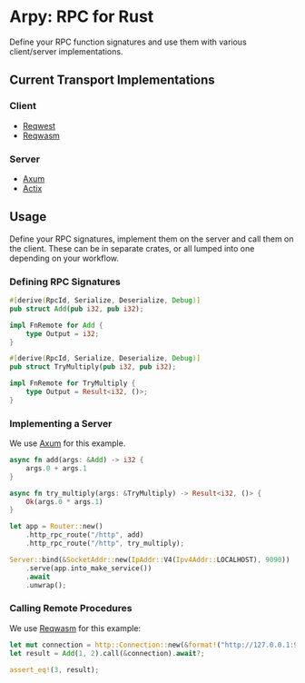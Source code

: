 # Arpy: RPC for Rust

Define your RPC function signatures and use them with various client/server implementations.

## Current Transport Implementations

### Client

- [Reqwest]
- [Reqwasm]

### Server

- [Axum]
- [Actix]

## Usage

Define your RPC signatures, implement them on the server and call them on the client. These can be in separate crates, or all lumped into one depending on your workflow.

### Defining RPC Signatures

```rust
#[derive(RpcId, Serialize, Deserialize, Debug)]
pub struct Add(pub i32, pub i32);

impl FnRemote for Add {
    type Output = i32;
}

#[derive(RpcId, Serialize, Deserialize, Debug)]
pub struct TryMultiply(pub i32, pub i32);

impl FnRemote for TryMultiply {
    type Output = Result<i32, ()>;
}
```

### Implementing a Server

We use [Axum] for this example.

```rust
async fn add(args: &Add) -> i32 {
    args.0 + args.1
}

async fn try_multiply(args: &TryMultiply) -> Result<i32, ()> {
    Ok(args.0 * args.1)
}

let app = Router::new()
    .http_rpc_route("/http", add)
    .http_rpc_route("/http", try_multiply);

Server::bind(&SocketAddr::new(IpAddr::V4(Ipv4Addr::LOCALHOST), 9090))
    .serve(app.into_make_service())
    .await
    .unwrap();
```

### Calling Remote Procedures

We use [Reqwasm] for this example:

```rust
let mut connection = http::Connection::new(&format!("http://127.0.0.1:9090/api"));
let result = Add(1, 2).call(&connection).await?;

assert_eq!(3, result);
```

[Reqwest]: https://github.com/seanmonstar/reqwest
[Reqwasm]: https://github.com/hamza1311/reqwasm
[Axum]: https://github.com/tokio-rs/axum
[Actix]: https://github.com/actix/actix-web
